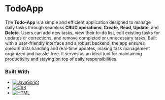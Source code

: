 # TodoApp
The **Todo-App** is a simple and efficient application designed to manage daily tasks through seamless **CRUD operations**: **Create**, **Read**, **Update**, and **Delete**. Users can add new tasks, view their to-do list, edit existing tasks for updates or corrections, and remove completed or unnecessary tasks. Built with a user-friendly interface and a robust backend, the app ensures smooth data handling and real-time updates, making task management organized and hassle-free. It serves as an ideal tool for maintaining productivity and staying on top of daily responsibilities.

### Built With

- [![JavaScript][JavaScript-badge]][JavaScript-url]  
- [![CSS][CSS-badge]][CSS-url]  
- [![HTML][HTML-badge]][HTML-url]  

[JavaScript-badge]: https://img.shields.io/badge/JavaScript-F7DF1E?style=for-the-badge&logo=javascript&logoColor=black  
[JavaScript-url]: https://developer.mozilla.org/en-US/docs/Web/JavaScript  

[CSS-badge]: https://img.shields.io/badge/CSS-1572B6?style=for-the-badge&logo=css3&logoColor=white  
[CSS-url]: https://developer.mozilla.org/en-US/docs/Web/CSS  

[HTML-badge]: https://img.shields.io/badge/HTML-E34F26?style=for-the-badge&logo=html5&logoColor=white  
[HTML-url]: https://developer.mozilla.org/en-US/docs/Web/HTML  


